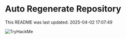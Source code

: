 # Auto Regenerate Repository

This README was last updated: 2025-04-02 17:07:49

 ![TryHackMe](https://tryhackme.com/badge/533634)